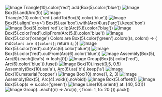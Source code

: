 ![Image](shape.md.0.png)
Triangle(10).color('red').add(Box(5).color('blue'))
![Image](shape.md.1.png)
Box(5).and(Arc(5))
![Image](shape.md.2.png)
Triangle(10).color('red').addTo(Box(5).color('blue'))
![Image](shape.md.3.png)
Box(5).align('x>y>')
Box(5).as('box').with(Arc(4).as('arc')).keep('box')
![Image](shape.md.4.png)
Box(5).color('red').clip(Arc(5.8).color('blue'))
![Image](shape.md.5.png)
Box(5).color('red').clipFrom(Arc(5.8).color('blue'))
![Image](shape.md.6.png)
Box(5).color('orange')
Colors are 
Box(5).color('green').colors((s, colors) => { md`Colors are ${colors}`; return s; })
![Image](shape.md.7.png)
Box(5).color('red').cut(Arc(6).color('blue'))
![Image](shape.md.8.png)
Box(5).color('red').cutFrom(Arc(6).color('blue'))
![Image](shape.md.9.png)
Assembly(Box(5), Arc(6)).each((leafs) => leafs[0])
![Image](shape.md.10.png)
Group(Box(5).color('red'), Arc(6).color('blue')).fuse()
![Image](shape.md.11.png)
Box(10).inset(0.5, 0.5)
Assembly(Box(10).as('a'), Arc(6).as('b')).keep('a')
![Image](shape.md.12.png)
Box(10).material('copper')
![Image](shape.md.13.png)
Box(10).move(1, 2, 3)
![Image](shape.md.14.png)
Assembly(Box(5), Arc(4).void()).noVoid()
![Image](shape.md.15.png)
Box(5).offset(1)
![Image](shape.md.16.png)
Box(5).op(s => s.color('green'))
![Image](shape.md.17.png)
Line(10).orient({ at: [40, 50]})
![Image](shape.md.18.png)
Group(...each((n) => Arc(n), { from: 1, to: 20 })).pack()
